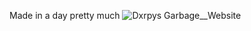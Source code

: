 Made in a day pretty much
![Dxrpys Garbage__Website](https://user-images.githubusercontent.com/64295233/133918028-bdac1b5e-5ba6-421d-b48f-0aa1b95a02c8.png)
